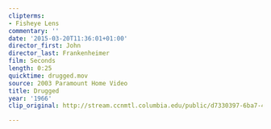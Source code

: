 ```yaml
---
clipterms:
- Fisheye Lens
commentary: ''
date: '2015-03-20T11:36:01+01:00'
director_first: John
director_last: Frankenheimer
film: Seconds
length: 0:25
quicktime: drugged.mov
source: 2003 Paramount Home Video
title: Drugged
year: '1966'
clip_original: http://stream.ccnmtl.columbia.edu/public/d7330397-6ba7-4c51-9260-50855c8fec12-061_seconds_FLG-mp4-aac-480w-850kbps-ffmpeg.mp4

---
```

